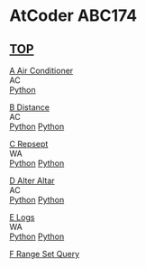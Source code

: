 # AtCoder ABC174  

## [TOP](https://atcoder.jp/contests/abc174)  

[A Air Conditioner](https://atcoder.jp/contests/abc174/tasks/abc174_a)   
AC  
[Python](https://atcoder.jp/contests/abc174/submissions/15588133)  

[B Distance ](https://atcoder.jp/contests/abc174/tasks/abc174_b)   
AC  
[Python](https://atcoder.jp/contests/abc174/submissions/15595778) 
[Python](https://atcoder.jp/contests/abc174/submissions/15645923)  

[C Repsept](https://atcoder.jp/contests/abc174/tasks/abc174_c)   
WA  
[Python](https://atcoder.jp/contests/abc174/submissions/15641344) 
[Python](https://atcoder.jp/contests/abc174/submissions/15646998)  

[D Alter Altar](https://atcoder.jp/contests/abc174/tasks/abc174_d)   
AC  
[Python](https://atcoder.jp/contests/abc174/submissions/15620388) 
[Python](https://atcoder.jp/contests/abc174/submissions/15648240)  

[E Logs](https://atcoder.jp/contests/abc174/tasks/abc174_e)   
WA  
[Python](https://atcoder.jp/contests/abc174/submissions/15649264) 
[Python](https://atcoder.jp/contests/abc174/submissions/15649373)  

[F Range Set Query](https://atcoder.jp/contests/abc174/tasks/abc174_f)   

[](https://atcoder.jp/contests/abc174/submissions/)  

